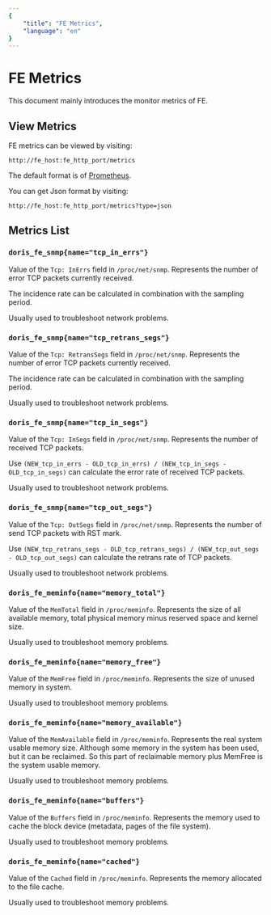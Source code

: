 ```yaml
---
{
    "title": "FE Metrics",
    "language": "en"
}
---
```


<!-- 
Licensed to the Apache Software Foundation (ASF) under one
or more contributor license agreements.  See the NOTICE file
distributed with this work for additional information
regarding copyright ownership.  The ASF licenses this file
to you under the Apache License, Version 2.0 (the
"License"); you may not use this file except in compliance
with the License.  You may obtain a copy of the License at

  http://www.apache.org/licenses/LICENSE-2.0

Unless required by applicable law or agreed to in writing,
software distributed under the License is distributed on an
"AS IS" BASIS, WITHOUT WARRANTIES OR CONDITIONS OF ANY
KIND, either express or implied.  See the License for the
specific language governing permissions and limitations
under the License.
-->

<!-- Please sort the metrics alphabetically -->

# FE Metrics

This document mainly introduces the monitor metrics of FE.

## View Metrics

FE metrics can be viewed by visiting:

`http://fe_host:fe_http_port/metrics`

The default format is of [Prometheus](https://prometheus.io/).

You can get Json format by visiting:

`http://fe_host:fe_http_port/metrics?type=json`

## Metrics List

### `doris_fe_snmp{name="tcp_in_errs"}`

Value of the `Tcp: InErrs` field in `/proc/net/snmp`. Represents the number of error TCP packets currently received.

The incidence rate can be calculated in combination with the sampling period.

Usually used to troubleshoot network problems.

### `doris_fe_snmp{name="tcp_retrans_segs"}`

Value of the `Tcp: RetransSegs` field in `/proc/net/snmp`. Represents the number of error TCP packets currently received.

The incidence rate can be calculated in combination with the sampling period.

Usually used to troubleshoot network problems.

### `doris_fe_snmp{name="tcp_in_segs"}`

Value of the `Tcp: InSegs` field in `/proc/net/snmp`. Represents the number of received TCP packets.

Use `(NEW_tcp_in_errs - OLD_tcp_in_errs) / (NEW_tcp_in_segs - OLD_tcp_in_segs)` can calculate the error rate of received TCP packets.

Usually used to troubleshoot network problems.

### `doris_fe_snmp{name="tcp_out_segs"}`

Value of the `Tcp: OutSegs` field in `/proc/net/snmp`. Represents the number of send TCP packets with RST mark.

Use `(NEW_tcp_retrans_segs - OLD_tcp_retrans_segs) / (NEW_tcp_out_segs - OLD_tcp_out_segs)` can calculate the retrans rate of TCP packets.

Usually used to troubleshoot network problems.

### `doris_fe_meminfo{name="memory_total"}`

Value of the `MemTotal` field in `/proc/meminfo`. Represents the size of all available memory, total physical memory minus reserved space and kernel size.

Usually used to troubleshoot memory problems.

### `doris_fe_meminfo{name="memory_free"}`

Value of the `MemFree` field in `/proc/meminfo`. Represents the size of unused memory in system.

Usually used to troubleshoot memory problems.

### `doris_fe_meminfo{name="memory_available"}`

Value of the `MemAvailable` field in `/proc/meminfo`. Represents the real system usable memory size. Although some memory in the system has been used, but it can be reclaimed. So this part of reclaimable memory plus MemFree is the system usable memory.

Usually used to troubleshoot memory problems.

### `doris_fe_meminfo{name="buffers"}`

Value of the `Buffers` field in `/proc/meminfo`. Represents the memory used to cache the block device (metadata, pages of the file system).

Usually used to troubleshoot memory problems.

### `doris_fe_meminfo{name="cached"}`

Value of the `Cached` field in `/proc/meminfo`. Represents the memory allocated to the file cache.

Usually used to troubleshoot memory problems.

